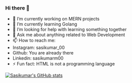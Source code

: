 ### Hi there 👋

- 🔭 I’m currently working on MERN projects
- 🌱 I’m currently learning Golang
- 🤔 I’m looking for help with learning something together
- 💬 Ask me about anything related to Web Development
- 📫 How to reach me: 
-    Instagram: sasikumar_00
-    Github: You are already there
-    Linkedin:  sasikumarm00
- ⚡ Fun fact: HTML is not a programming language

[![Sasikumar's GitHub stats](https://github-readme-stats.vercel.app/api?username=Sasikumar00&show_icons=true&theme=midnight-purple)](https://github.com/Sasikumar00/github-readme-stats)
